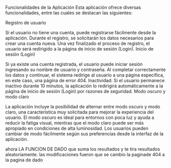Funcionalidades de la Aplicación
Esta aplicación ofrece diversas funcionalidades, entre las cuales se destacan las siguientes:

Registro de usuario

Si el usuario no tiene una cuenta, puede registrarse fácilmente desde la aplicación.
Durante el registro, se solicitarán los datos necesarios para crear una cuenta nueva.
Una vez finalizado el proceso de registro, el usuario será redirigido a la página de inicio de sesión (Login).
Inicio de sesión (Login)

Si ya existe una cuenta registrada, el usuario puede iniciar sesión ingresando su nombre de usuario y contraseña.
Al completar correctamente los datos y continuar, el sistema redirige al usuario a una página específica, en este caso, una página de error 404.
Inactividad: Si el usuario permanece inactivo durante 10 minutos, la aplicación lo redirigirá automáticamente a la página de inicio de sesión (Login) por razones de seguridad.
Modo oscuro y modo claro

La aplicación incluye la posibilidad de alternar entre modo oscuro y modo claro, una característica muy solicitada para mejorar la experiencia del usuario.
El modo oscuro es ideal para entornos con poca luz y ayuda a reducir la fatiga visual, mientras que el modo claro puede ser más apropiado en condiciones de alta luminosidad.
Los usuarios pueden cambiar de modo fácilmente según sus preferencias desde la interfaz de la aplicación.

ahora LA FUNCION DE DADO  que suma los resultados    y  te tira resultados aleatoriamente. 
las modificaciones fueron que se cambio la paginade 404 a la pagina  de dado  
